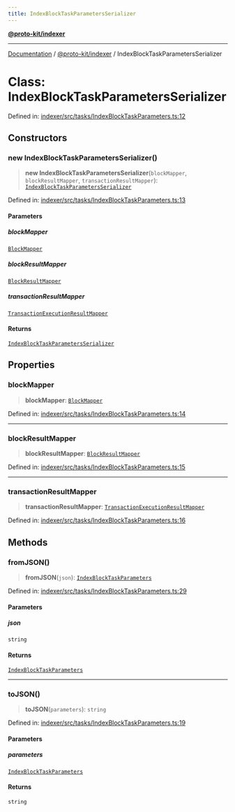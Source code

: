 ```yaml
---
title: IndexBlockTaskParametersSerializer
---
```


[**@proto-kit/indexer**](../README.md)

***

[Documentation](../../../README.md) / [@proto-kit/indexer](../README.md) / IndexBlockTaskParametersSerializer

# Class: IndexBlockTaskParametersSerializer

Defined in: [indexer/src/tasks/IndexBlockTaskParameters.ts:12](https://github.com/proto-kit/framework/blob/4d6b3b6da51b3edee0fbf25ce72c1f59ec61e891/packages/indexer/src/tasks/IndexBlockTaskParameters.ts#L12)

## Constructors

### new IndexBlockTaskParametersSerializer()

> **new IndexBlockTaskParametersSerializer**(`blockMapper`, `blockResultMapper`, `transactionResultMapper`): [`IndexBlockTaskParametersSerializer`](IndexBlockTaskParametersSerializer.md)

Defined in: [indexer/src/tasks/IndexBlockTaskParameters.ts:13](https://github.com/proto-kit/framework/blob/4d6b3b6da51b3edee0fbf25ce72c1f59ec61e891/packages/indexer/src/tasks/IndexBlockTaskParameters.ts#L13)

#### Parameters

##### blockMapper

[`BlockMapper`](../../persistance/classes/BlockMapper.md)

##### blockResultMapper

[`BlockResultMapper`](../../persistance/classes/BlockResultMapper.md)

##### transactionResultMapper

[`TransactionExecutionResultMapper`](../../persistance/classes/TransactionExecutionResultMapper.md)

#### Returns

[`IndexBlockTaskParametersSerializer`](IndexBlockTaskParametersSerializer.md)

## Properties

### blockMapper

> **blockMapper**: [`BlockMapper`](../../persistance/classes/BlockMapper.md)

Defined in: [indexer/src/tasks/IndexBlockTaskParameters.ts:14](https://github.com/proto-kit/framework/blob/4d6b3b6da51b3edee0fbf25ce72c1f59ec61e891/packages/indexer/src/tasks/IndexBlockTaskParameters.ts#L14)

***

### blockResultMapper

> **blockResultMapper**: [`BlockResultMapper`](../../persistance/classes/BlockResultMapper.md)

Defined in: [indexer/src/tasks/IndexBlockTaskParameters.ts:15](https://github.com/proto-kit/framework/blob/4d6b3b6da51b3edee0fbf25ce72c1f59ec61e891/packages/indexer/src/tasks/IndexBlockTaskParameters.ts#L15)

***

### transactionResultMapper

> **transactionResultMapper**: [`TransactionExecutionResultMapper`](../../persistance/classes/TransactionExecutionResultMapper.md)

Defined in: [indexer/src/tasks/IndexBlockTaskParameters.ts:16](https://github.com/proto-kit/framework/blob/4d6b3b6da51b3edee0fbf25ce72c1f59ec61e891/packages/indexer/src/tasks/IndexBlockTaskParameters.ts#L16)

## Methods

### fromJSON()

> **fromJSON**(`json`): [`IndexBlockTaskParameters`](../interfaces/IndexBlockTaskParameters.md)

Defined in: [indexer/src/tasks/IndexBlockTaskParameters.ts:29](https://github.com/proto-kit/framework/blob/4d6b3b6da51b3edee0fbf25ce72c1f59ec61e891/packages/indexer/src/tasks/IndexBlockTaskParameters.ts#L29)

#### Parameters

##### json

`string`

#### Returns

[`IndexBlockTaskParameters`](../interfaces/IndexBlockTaskParameters.md)

***

### toJSON()

> **toJSON**(`parameters`): `string`

Defined in: [indexer/src/tasks/IndexBlockTaskParameters.ts:19](https://github.com/proto-kit/framework/blob/4d6b3b6da51b3edee0fbf25ce72c1f59ec61e891/packages/indexer/src/tasks/IndexBlockTaskParameters.ts#L19)

#### Parameters

##### parameters

[`IndexBlockTaskParameters`](../interfaces/IndexBlockTaskParameters.md)

#### Returns

`string`
